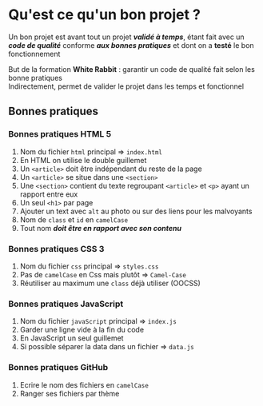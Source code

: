 # Qu'est ce qu'un bon projet ?

Un bon projet est avant tout un projet ***validé à temps***, étant fait avec un ***code de qualité*** conforme ***aux bonnes pratiques***
et dont on a **testé** le bon fonctionnement

But de la formation **White Rabbit** : garantir un code de qualité fait selon les bonne pratiques  
Indirectement, permet de valider le projet dans les temps et fonctionnel  

## Bonnes pratiques

### Bonnes pratiques HTML 5 

1. Nom du fichier `html` principal => `index.html`
1. En HTML on utilise le double guillemet
1. Un `<article>` doit être indépendant du reste de la page
1. Un `<article>` se situe dans une `<section>` 
1. Une `<section>` contient du texte regroupant `<article>` et `<p>` ayant un rapport entre eux
1. Un seul `<h1>` par page
1. Ajouter un text avec `alt` au photo ou sur des liens pour les malvoyants
1. Nom de `class` et `id` en `camelCase`
1. Tout nom ***doit être en rapport avec son contenu***

### Bonnes pratiques CSS 3

1. Nom du fichier `css` principal => `styles.css`
1. Pas de `camelCase` en Css mais plutôt => `Camel-Case`
1. Réutiliser au maximum une `class` déjà utiliser (OOCSS)

### Bonnes pratiques JavaScript

1. Nom du fichier `javaScript` principal => `index.js`
1. Garder une ligne vide à la fin du code
1. En JavaScript un seul guillemet 
1. Si possible séparer la data dans un fichier => `data.js`

### Bonnes pratiques GitHub

1. Ecrire le nom des fichiers en `camelCase`
1. Ranger ses fichiers par thème


